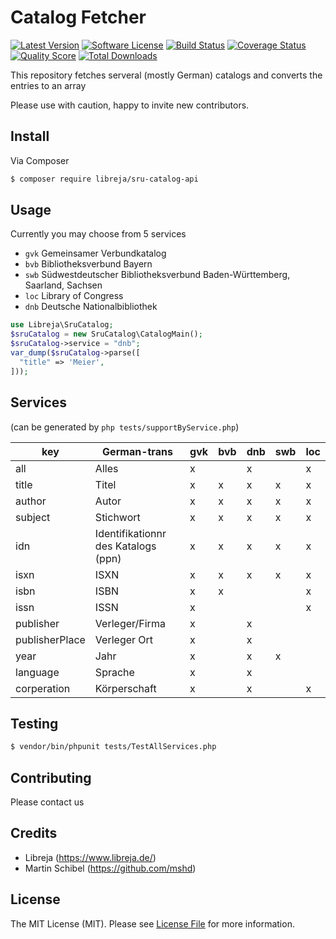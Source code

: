 # Catalog Fetcher

[![Latest Version](https://img.shields.io/github/release/libreja/sru-catalog-api.svg?style=flat-square)](https://github.com/libreja/sru-catalog-api/releases)
[![Software License](https://img.shields.io/badge/license-MIT-brightgreen.svg?style=flat-square)](LICENSE.md)
[![Build Status](https://img.shields.io/travis/libreja/sru-catalog-api/master.svg?style=flat-square)](https://travis-ci.org/libreja/sru-catalog-api)
[![Coverage Status](https://img.shields.io/scrutinizer/coverage/g/libreja/sru-catalog-api.svg?style=flat-square)](https://scrutinizer-ci.com/g/libreja/sru-catalog-api/code-structure)
[![Quality Score](https://img.shields.io/scrutinizer/g/libreja/sru-catalog-api.svg?style=flat-square)](https://scrutinizer-ci.com/g/libreja/sru-catalog-api)
[![Total Downloads](https://img.shields.io/packagist/dt/league/skeleton.svg?style=flat-square)](https://packagist.org/packages/league/skeleton)

This repository fetches serveral (mostly German) catalogs and converts the entries to an array

Please use with caution, happy to invite new contributors.

## Install

Via Composer

``` bash
$ composer require libreja/sru-catalog-api
```

## Usage

Currently you may choose from 5 services
* ```gvk``` Gemeinsamer Verbundkatalog
* ```bvb``` Bibliotheksverbund Bayern
* ```swb``` Südwestdeutscher Bibliotheksverbund Baden-Württemberg, Saarland, Sachsen
* ```loc``` Library of Congress
* ```dnb``` Deutsche Nationalbibliothek

``` php
use Libreja\SruCatalog;
$sruCatalog = new SruCatalog\CatalogMain();
$sruCatalog->service = "dnb";
var_dump($sruCatalog->parse([
  "title" => 'Meier',
]));
```
## Services

(can be generated by ```php tests/supportByService.php```)

| key | German-trans | gvk | bvb | dnb | swb | loc |
|-|-|-|-|-|-|-|
| all | Alles | x |  | x |  | x |
| title | Titel | x | x | x | x | x |
| author | Autor | x | x | x | x | x |
| subject | Stichwort | x | x | x | x | x |
| idn | Identifikationnr des Katalogs (ppn) | x | x | x | x | x |
| isxn | ISXN | x | x | x | x | x |
| isbn | ISBN | x | x |  |  | x |
| issn | ISSN | x |  |  |  | x |
| publisher | Verleger/Firma | x |  | x |  |  |
| publisherPlace | Verleger Ort | x |  | x |  |  |
| year | Jahr | x |  | x | x |  |
| language | Sprache | x |  | x |  |  |
| corperation | Körperschaft | x |  | x |  | x |m

## Testing

``` bash
$ vendor/bin/phpunit tests/TestAllServices.php 
```

## Contributing

Please contact us

## Credits

- Libreja (https://www.libreja.de/)
- Martin Schibel (https://github.com/mshd)

## License

The MIT License (MIT). Please see [License File](LICENSE.md) for more information.
